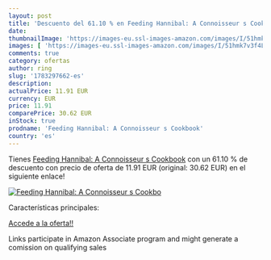 ```yaml
---
layout: post
title: 'Descuento del 61.10 % en Feeding Hannibal: A Connoisseur s Cookbo'
date: 
thumbnailImage: 'https://images-eu.ssl-images-amazon.com/images/I/51hmk7v3f4L._SL200_.jpg'
images: [ 'https://images-eu.ssl-images-amazon.com/images/I/51hmk7v3f4L._SL200_.jpg' ]
comments: true
category: ofertas
author: ring
slug: '1783297662-es'
description:
actualPrice: 11.91 EUR
currency: EUR
price: 11.91
comparePrice: 30.62 EUR
inStock: true
prodname: 'Feeding Hannibal: A Connoisseur s Cookbook'
country: 'es'
---
```


Tienes [Feeding Hannibal: A Connoisseur s Cookbook](https://www.amazon.es/dp/1783297662/?tag=tolees-21) con un 61.10 % de descuento con precio de oferta de 11.91 EUR (original: 30.62 EUR) en el siguiente enlace!

[![Feeding Hannibal: A Connoisseur s Cookbo](https://images-eu.ssl-images-amazon.com/images/I/51hmk7v3f4L._SL200_.jpg)](https://www.amazon.es/dp/1783297662/?tag=tolees-21)

Características principales:


[Accede a la oferta!!](https://www.amazon.es/dp/1783297662/?tag=tolees-21)

Links participate in Amazon Associate program and might generate a comission on qualifying sales


